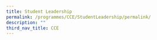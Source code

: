 ```yaml
---
title: Student Leadership
permalink: /programmes/CCE/StudentLeadership/permalink/
description: ""
third_nav_title: CCE
---
```

